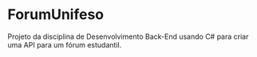 # ForumUnifeso
Projeto da disciplina de Desenvolvimento Back-End usando C# para criar uma API para um fórum estudantil. 
